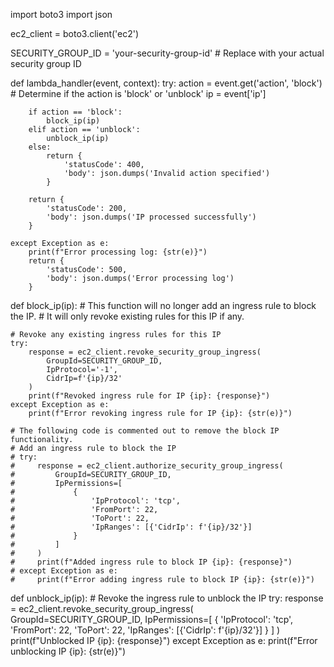 import boto3
import json

ec2_client = boto3.client('ec2')

SECURITY_GROUP_ID = 'your-security-group-id'  # Replace with your actual security group ID

def lambda_handler(event, context):
    try:
        action = event.get('action', 'block')  # Determine if the action is 'block' or 'unblock'
        ip = event['ip']

        if action == 'block':
            block_ip(ip)
        elif action == 'unblock':
            unblock_ip(ip)
        else:
            return {
                'statusCode': 400,
                'body': json.dumps('Invalid action specified')
            }

        return {
            'statusCode': 200,
            'body': json.dumps('IP processed successfully')
        }

    except Exception as e:
        print(f"Error processing log: {str(e)}")
        return {
            'statusCode': 500,
            'body': json.dumps('Error processing log')
        }

def block_ip(ip):
    # This function will no longer add an ingress rule to block the IP.
    # It will only revoke existing rules for this IP if any.

    # Revoke any existing ingress rules for this IP
    try:
        response = ec2_client.revoke_security_group_ingress(
            GroupId=SECURITY_GROUP_ID,
            IpProtocol='-1',
            CidrIp=f'{ip}/32'
        )
        print(f"Revoked ingress rule for IP {ip}: {response}")
    except Exception as e:
        print(f"Error revoking ingress rule for IP {ip}: {str(e)}")

    # The following code is commented out to remove the block IP functionality.
    # Add an ingress rule to block the IP
    # try:
    #     response = ec2_client.authorize_security_group_ingress(
    #         GroupId=SECURITY_GROUP_ID,
    #         IpPermissions=[
    #             {
    #                 'IpProtocol': 'tcp',
    #                 'FromPort': 22,
    #                 'ToPort': 22,
    #                 'IpRanges': [{'CidrIp': f'{ip}/32'}]
    #             }
    #         ]
    #     )
    #     print(f"Added ingress rule to block IP {ip}: {response}")
    # except Exception as e:
    #     print(f"Error adding ingress rule to block IP {ip}: {str(e)}")

def unblock_ip(ip):
    # Revoke the ingress rule to unblock the IP
    try:
        response = ec2_client.revoke_security_group_ingress(
            GroupId=SECURITY_GROUP_ID,
            IpPermissions=[
                {
                    'IpProtocol': 'tcp',
                    'FromPort': 22,
                    'ToPort': 22,
                    'IpRanges': [{'CidrIp': f'{ip}/32'}]
                }
            ]
        )
        print(f"Unblocked IP {ip}: {response}")
    except Exception as e:
        print(f"Error unblocking IP {ip}: {str(e)}")
